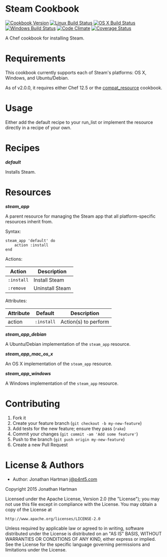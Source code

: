 Steam Cookbook
==============
[![Cookbook Version](https://img.shields.io/cookbook/v/steam.svg)][cookbook]
[![Linux Build Status](https://img.shields.io/circleci/project/RoboticCheese/steam-chef.svg)][circle]
[![OS X Build Status](https://img.shields.io/travis/RoboticCheese/steam-chef.svg)][travis]
[![Windows Build Status](https://img.shields.io/appveyor/ci/RoboticCheese/steam-chef.svg)][appveyor]
[![Code Climate](https://img.shields.io/codeclimate/github/RoboticCheese/steam-chef.svg)][codeclimate]
[![Coverage Status](https://img.shields.io/coveralls/RoboticCheese/steam-chef.svg)][coveralls]

[cookbook]: https://supermarket.chef.io/cookbooks/steam
[circle]: https://circleci.com/gh/RoboticCheese/steam-chef
[travis]: https://travis-ci.org/RoboticCheese/steam-chef
[appveyor]: https://ci.appveyor.com/project/RoboticCheese/steam-chef
[codeclimate]: https://codeclimate.com/github/RoboticCheese/steam-chef
[coveralls]: https://coveralls.io/r/RoboticCheese/steam-chef

A Chef cookbook for installing Steam.

Requirements
============

This cookbook currently supports each of Steam's platforms: OS X, Windows, and
Ubuntu/Debian.

As of v2.0.0, it requires either Chef 12.5 or the
[compat_resource](https://supermarket.chef.io/cookbooks/compat_resource)
cookbook.

Usage
=====

Either add the default recipe to your run_list or implement the resource
directly in a recipe of your own.

Recipes
=======

***default***

Installs Steam.

Resources
=========

***steam_app***

A parent resource for managing the Steam app that all platform-specific
resources inherit from.

Syntax:

    steam_app 'default' do
        action :install
    end

Actions:

| Action     | Description     |
|------------|-----------------|
| `:install` | Install Steam   |
| `:remove`  | Uninstall Steam |

Attributes:

| Attribute  | Default    | Description          |
|------------|------------|----------------------|
| action     | `:install` | Action(s) to perform |

***steam_app_debian***

A Ubuntu/Debian implementation of the `steam_app` resource.

***steam_app_mac_os_x***

An OS X implementation of the `steam_app` resource.

***steam_app_windows***

A Windows implementation of the `steam_app` resource.

Contributing
============

1. Fork it
2. Create your feature branch (`git checkout -b my-new-feature`)
3. Add tests for the new feature; ensure they pass (`rake`)
4. Commit your changes (`git commit -am 'Add some feature'`)
5. Push to the branch (`git push origin my-new-feature`)
6. Create a new Pull Request

License & Authors
=================
- Author: Jonathan Hartman <j@p4nt5.com>

Copyright 2015 Jonathan Hartman

Licensed under the Apache License, Version 2.0 (the "License");
you may not use this file except in compliance with the License.
You may obtain a copy of the License at

    http://www.apache.org/licenses/LICENSE-2.0

Unless required by applicable law or agreed to in writing, software
distributed under the License is distributed on an "AS IS" BASIS,
WITHOUT WARRANTIES OR CONDITIONS OF ANY KIND, either express or implied.
See the License for the specific language governing permissions and
limitations under the License.
